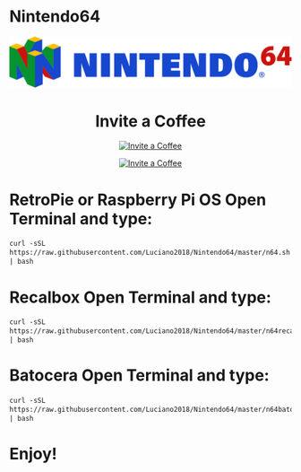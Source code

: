 # Nintendo64

![GitHub Logo N64](/media/images/n64.svg)

<h1 align="center"> Invite a Coffee</h1>

<p align="center">
<a href="https://www.paypal.com/paypalme/RaspberryPiBsAs">
<img src="https://raw.githubusercontent.com/Luciano2018/MiPiTV/master/Paypal_2014_logo.png" alt="Invite a Coffee" width="40" height="50">
</a>
</p>

<p align="center">
<a href="https://link.mercadopago.com.ar/raspberrypibsas">
<img src="https://raw.githubusercontent.com/Luciano2018/MiPiTV/master/MercadoPago.png" alt="Invite a Coffee" width="40" height="50">
</a>
</p>

# RetroPie or Raspberry Pi OS Open Terminal and type:
```
curl -sSL https://raw.githubusercontent.com/Luciano2018/Nintendo64/master/n64.sh | bash
```

# Recalbox Open Terminal and type:
```
curl -sSL https://raw.githubusercontent.com/Luciano2018/Nintendo64/master/n64recal.sh | bash
```

# Batocera Open Terminal and type:
```
curl -sSL https://raw.githubusercontent.com/Luciano2018/Nintendo64/master/n64bato.sh | bash
```
# Enjoy!
